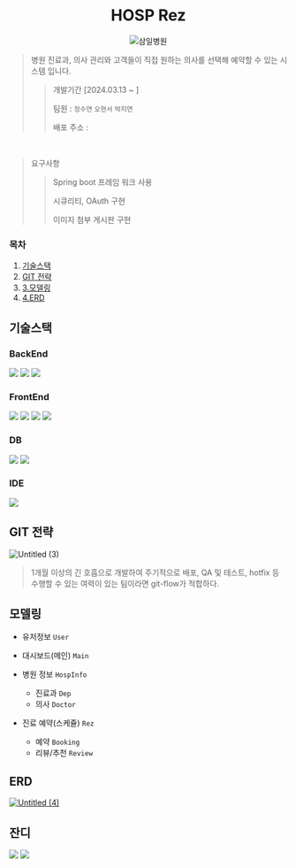 <div align=center>
  
# HOSP Rez
![삼일병원](https://github.com/jiyeon950510/security/assets/122354247/e29709b9-fa3b-403b-9270-c59646c24492)

</div> 

> 병원 진료과, 의사 관리와 고객들이 직접 원하는 의사를 선택해 예약할 수 있는 시스템 입니다.
> > 개발기간 [2024.03.13 ~ ]
> > 
> > 팀원 : `정수연` `오현서` `박지연`
> > 
> > 배포 주소 :

</br>

> 요구사항
> > Spring boot 프레임 워크 사용
> > 
> > 시큐리티, OAuth 구현
> > 
> > 이미지 첨부 게시판 구현



### 목차
1. [기술스택](#기술스택)
2. [GIT 전략](#git-전략)
3. [3.모델링](#모델링)
4. [4.ERD](#erd) 


## 기술스택 
### BackEnd
<img src="https://img.shields.io/badge/JDK 21-0094F5?style=for-the-badge&logo=openjdk&logoColor=black?labelColor=white"> <img src="https://img.shields.io/badge/Springboot 3.2.3-6DB33F?style=for-the-badge&logo=springboot&logoColor=black"> <img src="https://img.shields.io/badge/Spring Security-071D49?style=for-the-badge&logo=springsecurity&logoColor=white"> 

### FrontEnd 
<img src="https://img.shields.io/badge/JSP-302683?style=for-the-badge&logo=&logoColor=white"> <img src="https://img.shields.io/badge/HTML5-E34F26?style=for-the-badge&logo=html5&logoColor=black"> <img src="https://img.shields.io/badge/JavaScript-F7DF1E?style=for-the-badge&logo=javascript&logoColor=black"> <img src="https://img.shields.io/badge/JQuery-0769AD?style=for-the-badge&logo=jquery&logoColor=black">

### DB 
<img src="https://img.shields.io/badge/MyBatis-4B5562?style=for-the-badge&logo=&logoColor=black"> <img src="https://img.shields.io/badge/MSSQL-4479A1?style=for-the-badge&logo=mysql&logoColor=white"> 

### IDE 
<img src="https://img.shields.io/badge/Intell J-000000?style=for-the-badge&logo=intellijidea&logoColor=white"> 

## GIT 전략 
![Untitled (3)](https://github.com/jiyeon950510/newBlog/assets/122354247/183e7ef1-d5dd-4efc-bb0b-1ebfc3f3ea39)
> 1개월 이상의 긴 호흡으로 개발하여 주기적으로 배포, QA 및 테스트,
>  hotfix 등 수행할 수 있는 여력이 있는 팀이라면 git-flow가 적합하다.

## 모델링 
- 유저정보 `User`
  
- 대시보드(메인) `Main`
  
- 병원 정보 `HospInfo`
    - 진료과 `Dep`
    - 의사 `Doctor`
      
- 진료 예약(스케쥴) `Rez`
    - 예약 `Booking`
    - 리뷰/추천 `Review`

## ERD 
[![Untitled (4)](https://github.com/jiyeon950510/newBlog/assets/122354247/2b389a46-e1ed-4988-970b-802f70f4a281)](https://www.erdcloud.com/d/BXo7c4yv4q2XZLXAQ)


## 잔디
<img src="http://mazandi.herokuapp.com/api?handle=jiyeon950510&theme=warm"/> 
<img src="http://mazandi.herokuapp.com/api?handle=jiyeon0510&theme=warm"/> 

